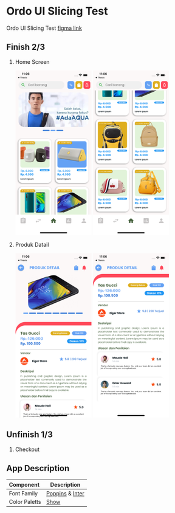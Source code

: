 # Ordo UI Slicing Test

Ordo UI Slicing Test [figma link](https://www.figma.com/file/A3KBG8K7vNhg5bcseSu1b6/TEST-ORDO-MOBILE-UI-ENGINEER)

## Finish 2/3

1. Home Screen

    <img src="docs/home1.png" alt="Home Screen" width="200">
    
    <img src="docs/home2.png" alt="Home Screen" width="200">

2. Produk Datail

    <img src="docs/detail1.png" alt="Home Screen" width="200">

    <img src="docs/detail2.png" alt="Home Screen" width="200">

## Unfinish 1/3

1. Checkout

## App Description

| Component     | Description                                                                                             |
| :------------ | ------------------------------------------------------------------------------------------------------- |
| Font Family   | [Poppins](https://fonts.google.com/specimen/Poppins) & [Inter](https://fonts.google.com/specimen/Inter) |
| Color Paletts | [Show](https://coolors.co/fef9f9-ffffff-e1f3d9-64a1f4-c6c4c4-f0f0f0-47623f-dfae1d-ff485a)               |
